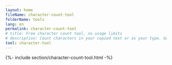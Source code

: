 ```yaml
---
layout: home
fileName: character-count-tool
folderName: tools
lang: en
permalink: character-count-tool
# title: Free character count tool, no usage limits
# description: Count characters in your copied text or as your type. Get instant and accurate results.
tool: character-tool
---
```

{%- include section/character-count-tool.html -%}